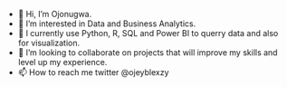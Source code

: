 - 👋 Hi, I’m Ojonugwa.
- 👀 I’m interested in Data and Business Analytics.
- 🌱 I currently use Python, R, SQL and Power BI to querry data and also for visualization.
- 💞️ I’m looking to collaborate on projects that will improve my skills and level up my experience.
- 📫 How to reach me twitter @ojeyblexzy

<!---
Ojeyb/Ojeyb is a ✨ special ✨ repository because its `README.md` (this file) appears on your GitHub profile.
You can click the Preview link to take a look at your changes.
--->
